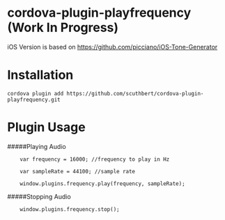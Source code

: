 # cordova-plugin-playfrequency (Work In Progress)

iOS Version is based on https://github.com/picciano/iOS-Tone-Generator


# Installation

    cordova plugin add https://github.com/scuthbert/cordova-plugin-playfrequency.git


# Plugin Usage

#####Playing Audio

````
    var frequency = 16000; //frequency to play in Hz

    var sampleRate = 44100; //sample rate
    
    window.plugins.frequency.play(frequency, sampleRate);
````


#####Stopping Audio

````
    window.plugins.frequency.stop();
````

